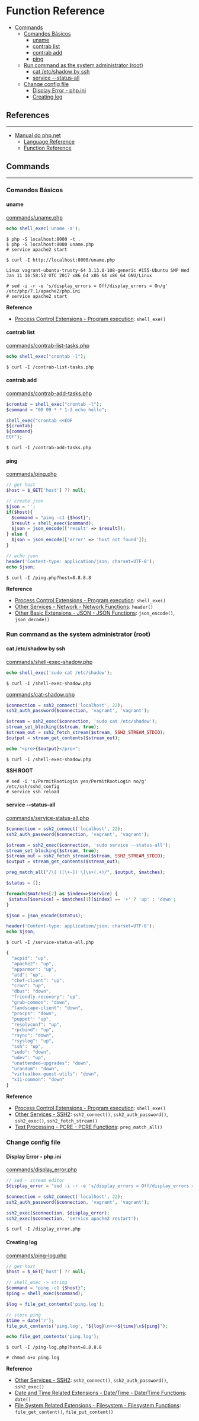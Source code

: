 # Function Reference

- [Commands](#commands)
  - [Comandos Básicos](#comandos-Básicos)
    - [uname](#uname)
    - [contrab list](#contrab-list)
    - [contrab add](#contrab-add)
    - [ping](#ping)
  - [Run command as the system administrator (root)](#run-command-as-the-system-administrator-root)
    - [cat /etc/shadow by ssh](#cat-etcshadow-by-ssh)
    - [service --status-all](#service---status-all)
  - [Change config file](#change-config-file)
    - [Display Error - php.ini](#display-error---phpini)
    - [Creating log](#creating-log)

## References
---
- [Manual do php.net](http://php.net/manual/en/)
  - [Language Reference](http://php.net/manual/en/langref.php)
  - [Function Reference](http://php.net/manual/en/funcref.php)

## Commands
---

### Comandos Básicos

#### uname

[commands/uname.php](commands/uname.php)
```php
echo shell_exec('uname -a'); 
```

```
$ php -S localhost:8000 -t .
$ php -S localhost:8000 uname.php
# service apache2 start
```

```
$ curl -I http://localhost:8000/uname.php
```

```
Linux vagrant-ubuntu-trusty-64 3.13.0-108-generic #155-Ubuntu SMP Wed Jan 11 16:58:52 UTC 2017 x86_64 x86_64 x86_64 GNU/Linux
```

```
# sed -i -r -e 's/display_errors = Off/display_errors = On/g' /etc/php/7.1/apache2/php.ini
# service apache2 start
```
<!-- 
sed -i -r -e 's/error_reporting = E_ALL & ~E_DEPRECATED/error_reporting = E_ALL | E_STRICT/g' /etc/php5/fpm/php.ini 
-->

**Reference**
- [Process Control Extensions - Program execution](http://php.net/manual/en/book.exec.php): `shell_exe()`

#### contrab list
[commands/contrab-list-tasks.php](commands/contrab-list-tasks.php)
```php
echo shell_exec("crontab -l");
```

```
$ curl -I /contrab-list-tasks.php
```

#### contrab add
[commands/contrab-add-tasks.php](commands/contrab-add-tasks.php)
```php
$crontab = shell_exec("crontab -l");
$command = "00 09 * * 1-3 echo hello";

shell_exec("crontab <<EOF
${crontab}
${command}
EOF");
```

```
$ curl -I /contrab-add-tasks.php
```

#### ping

[commands/ping.php](commands/ping.php)
```php
// get host
$host = $_GET['host'] ?? null;

// create json
$json = '';
if($host){
  $command = "ping -c1 {$host}";
  $result = shell_exec($command);
  $json = json_encode(['result' => $result]);
} else {
  $json = json_encode(['error' => 'host not found']);
}

// echo json
header('Content-type: application/json; charset=UTF-8');
echo $json;
```

```
$ curl -I /ping.php?host=8.8.8.8
```

**Reference**
- [Process Control Extensions - Program execution](http://php.net/manual/en/book.exec.php): `shell_exe()`
- [Other Services - Network - Network Functions](http://php.net/manual/en/ref.network.php): `header()`
- [Other Basic Extensions - JSON - JSON Functions](http://php.net/manual/en/ref.json.php): `json_encode()`, `json_decode()`

### Run command as the system administrator (root)

#### cat /etc/shadow by ssh
[commands/shell-exec-shadow.php](commands/shell-exec-shadow.php)
```php
echo shell_exec('sudo cat /etc/shadow');
```

```
$ curl -I /shell-exec-shadow.php
```

[commands/cat-shadow.php](commands/cat-shadow.php)
```php
$connection = ssh2_connect('localhost', 22);
ssh2_auth_password($connection, 'vagrant', 'vagrant');

$stream = ssh2_exec($connection, 'sudo cat /etc/shadow');
stream_set_blocking($stream, true);
$stream_out = ssh2_fetch_stream($stream, SSH2_STREAM_STDIO);
$output = stream_get_contents($stream_out);

echo "<pre>{$output}</pre>";
```

```
$ curl -I /shell-exec-shadow.php
```

**SSH ROOT**
```
# sed -i 's/PermitRootLogin yes/PermitRootLogin no/g' /etc/ssh/sshd_config
# service ssh reload
```

#### service --status-all
[commands/service-status-all.php](commands/service-status-all.php)
```php
$connection = ssh2_connect('localhost', 22);
ssh2_auth_password($connection, 'vagrant', 'vagrant');

$stream = ssh2_exec($connection, 'sudo service --status-all');
stream_set_blocking($stream, true);
$stream_out = ssh2_fetch_stream($stream, SSH2_STREAM_STDIO);
$output = stream_get_contents($stream_out);

preg_match_all("/\[ ([\+-]) \]\s+(.+)/", $output, $matches);

$status = [];

foreach($matches[2] as $index=>$service) {
 $status[$service] = $matches[1][$index] == '+' ? 'up' : 'down';
}

$json = json_encode($status);

header('Content-type: application/json; charset=UTF-8');
echo $json;
```

```
$ curl -I /service-status-all.php
```

```js
{
  "acpid": "up",
  "apache2": "up",
  "apparmor": "up",
  "atd": "up",
  "chef-client": "up",
  "cron": "up",
  "dbus": "down",
  "friendly-recovery": "up",
  "grub-common": "down",
  "landscape-client": "down",
  "procps": "down",
  "puppet": "up",
  "resolvconf": "up",
  "rpcbind": "up",
  "rsync": "down",
  "rsyslog": "up",
  "ssh": "up",
  "sudo": "down",
  "udev": "up",
  "unattended-upgrades": "down",
  "urandom": "down",
  "virtualbox-guest-utils": "down",
  "x11-common": "down"
}
```

**Reference**
- [Process Control Extensions - Program execution](http://php.net/manual/en/book.exec.php): `shell_exe()`
- [Other Services - SSH2](http://php.net/manual/en/book.ssh2.php): `ssh2_connect()`, `ssh2_auth_password()`, `ssh2_exec()`, `ssh2_fetch_stream()`
- [Text Processing - PCRE - PCRE Functions](http://php.net/manual/en/ref.pcre.php): `preg_match_all()`

### Change config file

#### Display Error - php.ini
[commands/display_error.php](commands/display_error.php)
```php
// sed - stream editor
$display_error = "sed -i -r -e 's/display_errors = Off/display_errors = On/g' /etc/php/7.1/apache2/php.ini";

$connection = ssh2_connect('localhost', 22);
ssh2_auth_password($connection, 'vagrant', 'vagrant');

ssh2_exec($connection, $display_error);
ssh2_exec($connection, 'service apache2 restart');
```

<!-- 
sed, cut, awk
-->

```
$ curl -I /display_error.php
```

#### Creating log
[commands/ping-log.php](commands/ping-log.php)
```php
// get host
$host = $_GET['host'] ?? null;

// shell_exec -> string
$command = "ping -c1 {$host}";
$ping = shell_exec($command);

$log = file_get_contents('ping.log');

// store ping
$time = date('r');
file_put_contents('ping.log', "${log}\n>>>${time}\n${ping}");

echo file_get_contents('ping.log');
```

```
$ curl -I /ping-log.php?host=8.8.8.8
```

```
# chmod o+x ping.log
```

**Reference**
- [Other Services - SSH2](http://php.net/manual/en/book.ssh2.php): `ssh2_connect()`, `ssh2_auth_password()`, `ssh2_exec()`
- [Date and Time Related Extensions - Date/Time - Date/Time Functions](http://php.net/manual/en/book.datetime.php): `date()`
- [File System Related Extensions - Filesystem - Filesystem Functions](http://php.net/manual/en/ref.filesystem.php): `file_get_content()`, `file_put_content()`

<!-- 
TODO 

## PDO
---

-->